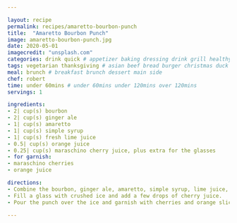 ```yaml
---

layout: recipe
permalink: recipes/amaretto-bourbon-punch 
title:  "Amaretto Bourbon Punch"
image: amaretto-bourbon-punch.jpg 
date: 2020-05-01
imagecredit: "unsplash.com" 
categories: drink quick # appetizer baking dressing drink grill healthyish marinade oven pickling quick raw salad sandwich sauce snack soup
tags: vegetarian thanksgiving # asian beef bread burger christmas duck french fruit indian italian mexican nuts pasta pork poultry rice seafood thanksgiving vegetarian
meal: brunch # breakfast brunch dessert main side
chef: robert 
time: under 60mins # under 60mins under 120mins over 120mins
servings: 1 

ingredients:
- 2| cup(s) bourbon
- 2| cup(s) ginger ale
- 1| cup(s) amaretto
- 1| cup(s) simple syrup
- 1| cup(s) fresh lime juice
- 0.5| cup(s) orange juice
- 0.25| cup(s) maraschino cherry juice, plus extra for the glasses
- for garnish:
- maraschino cherries
- orange juice

directions:
- Combine the bourbon, ginger ale, amaretto, simple syrup, lime juice, orange juice and cherry juice together and stir. *at this point I would taste and adjust for any sweetness – you might want more amaretto, more bourbon or more syrup depending on your preferences*.
- Fill a glass with crushed ice and add a few drops of cherry juice. 
- Pour the punch over the ice and garnish with cherries and orange slices.

--- 
```

